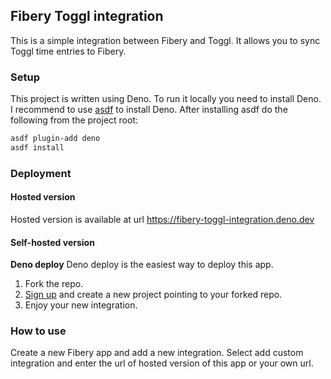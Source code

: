 ## Fibery Toggl integration

This is a simple integration between Fibery and Toggl. It allows you to sync
Toggl time entries to Fibery.

### Setup

This project is written using Deno. To run it locally you need to install Deno.
I recommend to use [asdf](https://asdf-vm.com/#/) to install Deno. After
installing asdf do the following from the project root:

```bash
asdf plugin-add deno
asdf install
```

### Deployment

#### Hosted version

Hosted version is available at url https://fibery-toggl-integration.deno.dev

#### Self-hosted version

**Deno deploy** Deno deploy is the easiest way to deploy this app.

1. Fork the repo.
2. [Sign up](https://deno.com/deploy) and create a new project pointing to your
   forked repo.
3. Enjoy your new integration.

### How to use

Create a new Fibery app and add a new integration. Select add custom integration
and enter the url of hosted version of this app or your own url.
